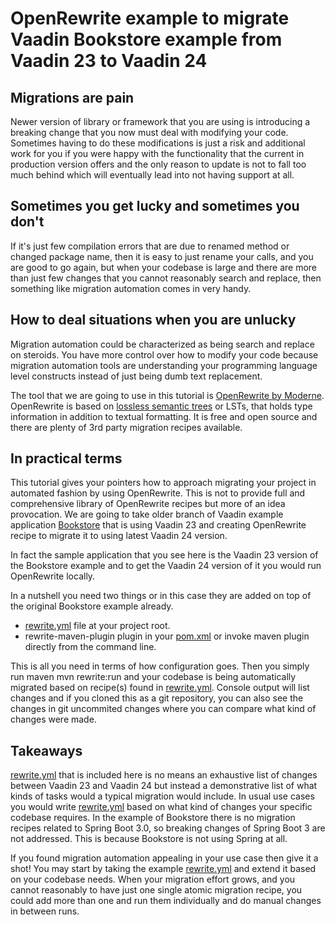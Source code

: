 # OpenRewrite example to migrate Vaadin Bookstore example from Vaadin 23 to Vaadin 24

## Migrations are pain

Newer version of library or framework that you are using is introducing a breaking change that you now must deal with
modifying your code. Sometimes having to do these modifications is just a risk and additional work for you if you were
happy with the functionality that the current in production version offers and the only reason to update is not to fall
too much behind which will eventually lead into not having support at all.

## Sometimes you get lucky and sometimes you don't

If it's just few compilation errors that are due to renamed method or changed package name, then it is easy to just
rename your calls, and you are good to go again, but when your codebase is large and there are more than just few
changes that you cannot reasonably search and replace, then something like migration automation comes in very handy.

## How to deal situations when you are unlucky

Migration automation could be characterized as being search and replace on steroids. You have more control over how to
modify your code because migration automation tools are understanding your programming language level constructs instead
of just being dumb text replacement.

The tool that we are going to use in this tutorial is [OpenRewrite by Moderne](https://docs.openrewrite.org/).
OpenRewrite is based
on [lossless semantic trees](https://docs.openrewrite.org/concepts-explanations/lossless-semantic-trees) or LSTs, that
holds type information in addition to textual formatting. It is free and open source and there are plenty of 3rd party
migration recipes available.

## In practical terms

This tutorial gives your pointers how to approach migrating your project in automated fashion by using OpenRewrite. This
is not to provide full and comprehensive library of OpenRewrite recipes but more of an idea provocation. We are going to
take older branch of Vaadin example application [Bookstore](https://github.com/vaadin/bookstore-example) that is
using Vaadin 23 and creating OpenRewrite recipe to migrate it to using latest Vaadin 24 version.

In fact the sample application that you see here is the Vaadin 23 version of the Bookstore example and to get the Vaadin
24 version of it you would run OpenRewrite locally.

In a nutshell you need two things or in this case they are added on top of the original Bookstore example already.

- [rewrite.yml](rewrite.yml) file at your project root.
- rewrite-maven-plugin plugin in your [pom.xml](pom.xml#L145) or invoke maven plugin directly from the command line.

This is all you need in terms of how configuration goes. Then you simply run maven mvn rewrite:run and your codebase is
being automatically migrated based on recipe(s) found in [rewrite.yml](rewrite.yml). Console output will list changes
and if you cloned
this as a git repository, you can also see the changes in git uncommited changes where you can compare what kind of
changes were made.

## Takeaways

[rewrite.yml](rewrite.yml) that is included here is no means an exhaustive list of changes between Vaadin 23 and Vaadin
24 but instead
a demonstrative list of what kinds of tasks would a typical migration would include. In usual use cases you would write
[rewrite.yml](rewrite.yml) based on what kind of changes your specific codebase requires. In the example of Bookstore
there is no
migration recipes related to Spring Boot 3.0, so breaking changes of Spring Boot 3 are not addressed. This is because
Bookstore is not using Spring at all.

If you found migration automation appealing in your use case then give it a shot! You may start by taking the example
[rewrite.yml](rewrite.yml) and extend it based on your codebase needs. When your migration effort grows, and you cannot
reasonably to
have just one single atomic migration recipe, you could add more than one and run them individually and do manual
changes in between runs.